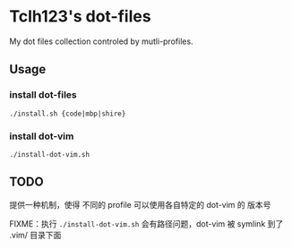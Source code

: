 # Tclh123's dot-files

My dot files collection controled by mutli-profiles.

## Usage

### install dot-files

```
./install.sh {code|mbp|shire}
```

### install dot-vim

```
./install-dot-vim.sh
```

## TODO

提供一种机制，使得 不同的 profile 可以使用各自特定的 dot-vim 的 版本号

FIXME：执行 `./install-dot-vim.sh` 会有路径问题，dot-vim 被 symlink 到了 .vim/ 目录下面
